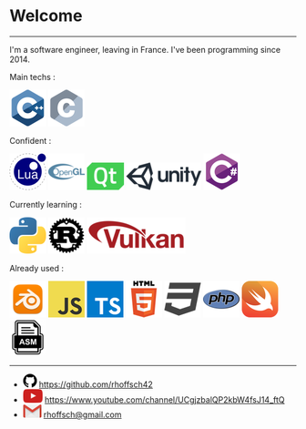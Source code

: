 # Welcome
---

I'm a software engineer, leaving in France. I've been programming since 2014.

Main techs :

![cpp](./assets/cpp/cpp_64x64.png)
![c](./assets/c/c_64x64.png)

Confident :

![lua](./assets/lua/lua_64x64.png)
![opengl](./assets/opengl/opengl_64x64.png)
![qt](./assets/qt/qt_x48.png)
![unity](./assets/unity/unity_x48.png)
![csharp](./assets/csharp/csharp_64x64.png)

Currently learning : 

![python](./assets/python/python_64x64.png)
![rust](./assets/rust/rust_64x64.png)
![vulkan](./assets/vulkan/vulkan_x64.png)

Already used :

![blender](./assets/blender/blender_64x64.png)
![javascript](./assets/javascript/javascript_64x64.png)
![typescript](./assets/typescript/typescript_64x64.png)
![html](./assets/html/html_64x64.png)
![css](./assets/css/css_64x64.png)
![php](./assets/php/php_64x64.png)
![swift](./assets/swift/swift_64x64.png)
![asm](./assets/asm/asm_64x64.png)

---

- ![github](./assets/github/github_24x24.png) <https://github.com/rhoffsch42>
- ![youtube](./assets/youtube/youtube_x24.png) <https://www.youtube.com/channel/UCgjzbalQP2kbW4fsJ14_ftQ>
- ![mail](./assets/mail/mail_32x.png) <rhoffsch@gmail.com>